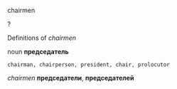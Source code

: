 chairmen

?


Definitions of _chairmen_

noun
**председатель**

    chairman, chairperson, president, chair, prolocutor

_chairmen_
**председатели**, **председателей**